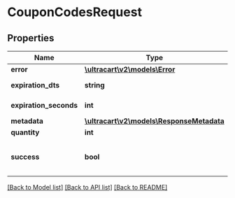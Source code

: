 # CouponCodesRequest

## Properties
Name | Type | Description | Notes
------------ | ------------- | ------------- | -------------
**error** | [**\ultracart\v2\models\Error**](Error.md) |  | [optional] 
**expiration_dts** | **string** | Expiration Date | [optional] 
**expiration_seconds** | **int** | Expiration seconds | [optional] 
**metadata** | [**\ultracart\v2\models\ResponseMetadata**](ResponseMetadata.md) |  | [optional] 
**quantity** | **int** | Quantity | [optional] 
**success** | **bool** | Indicates if API call was successful | [optional] 

[[Back to Model list]](../README.md#documentation-for-models) [[Back to API list]](../README.md#documentation-for-api-endpoints) [[Back to README]](../README.md)



